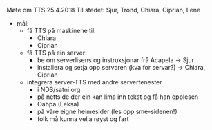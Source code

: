 Møte om TTS 25.4.2018
Til stedet: Sjur, Trond, Chiara, Ciprian, Lene

* mål:
    - få TTS på maskinene til:
        - Chiara
        - Ciprian
    - få TTS på ein server
        - be om serverlisens og instruksjonar frå Acapela -> Sjur
        - installera og setja opp servaren (kva for servar?) -> Chiara, Ciprian
    - integrera server-TTS med andre servertenester
        - i NDS/satni.org
        - på nettside der ein kan lima inn tekst og få han opplesen
        - Oahpa (Leksa)
        - på våre eigne heimesider (les opp sme-sidenen!)
        - folk må kunna velja røyst og fart
